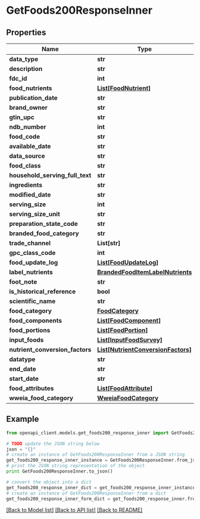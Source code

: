 # GetFoods200ResponseInner


## Properties
Name | Type | Description | Notes
------------ | ------------- | ------------- | -------------
**data_type** | **str** |  | 
**description** | **str** |  | 
**fdc_id** | **int** |  | 
**food_nutrients** | [**List[FoodNutrient]**](FoodNutrient.md) |  | [optional] 
**publication_date** | **str** |  | [optional] 
**brand_owner** | **str** |  | [optional] 
**gtin_upc** | **str** |  | [optional] 
**ndb_number** | **int** |  | [optional] 
**food_code** | **str** |  | [optional] 
**available_date** | **str** |  | [optional] 
**data_source** | **str** |  | [optional] 
**food_class** | **str** |  | [optional] 
**household_serving_full_text** | **str** |  | [optional] 
**ingredients** | **str** |  | [optional] 
**modified_date** | **str** |  | [optional] 
**serving_size** | **int** |  | [optional] 
**serving_size_unit** | **str** |  | [optional] 
**preparation_state_code** | **str** |  | [optional] 
**branded_food_category** | **str** |  | [optional] 
**trade_channel** | **List[str]** |  | [optional] 
**gpc_class_code** | **int** |  | [optional] 
**food_update_log** | [**List[FoodUpdateLog]**](FoodUpdateLog.md) |  | [optional] 
**label_nutrients** | [**BrandedFoodItemLabelNutrients**](BrandedFoodItemLabelNutrients.md) |  | [optional] 
**foot_note** | **str** |  | [optional] 
**is_historical_reference** | **bool** |  | [optional] 
**scientific_name** | **str** |  | [optional] 
**food_category** | [**FoodCategory**](FoodCategory.md) |  | [optional] 
**food_components** | [**List[FoodComponent]**](FoodComponent.md) |  | [optional] 
**food_portions** | [**List[FoodPortion]**](FoodPortion.md) |  | [optional] 
**input_foods** | [**List[InputFoodSurvey]**](InputFoodSurvey.md) |  | [optional] 
**nutrient_conversion_factors** | [**List[NutrientConversionFactors]**](NutrientConversionFactors.md) |  | [optional] 
**datatype** | **str** |  | [optional] 
**end_date** | **str** |  | [optional] 
**start_date** | **str** |  | [optional] 
**food_attributes** | [**List[FoodAttribute]**](FoodAttribute.md) |  | [optional] 
**wweia_food_category** | [**WweiaFoodCategory**](WweiaFoodCategory.md) |  | [optional] 

## Example

```python
from openapi_client.models.get_foods200_response_inner import GetFoods200ResponseInner

# TODO update the JSON string below
json = "{}"
# create an instance of GetFoods200ResponseInner from a JSON string
get_foods200_response_inner_instance = GetFoods200ResponseInner.from_json(json)
# print the JSON string representation of the object
print GetFoods200ResponseInner.to_json()

# convert the object into a dict
get_foods200_response_inner_dict = get_foods200_response_inner_instance.to_dict()
# create an instance of GetFoods200ResponseInner from a dict
get_foods200_response_inner_form_dict = get_foods200_response_inner.from_dict(get_foods200_response_inner_dict)
```
[[Back to Model list]](../README.md#documentation-for-models) [[Back to API list]](../README.md#documentation-for-api-endpoints) [[Back to README]](../README.md)


